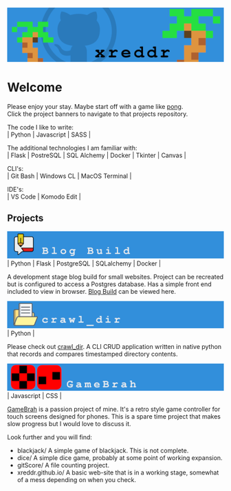 [<img src="https://github.com/xreddr/xreddr/blob/main/images/gitmainbanner.png">](https://github.com/xreddr)

Welcome
=======

Please enjoy your stay. Maybe start off with a game like [pong](https://htmlpreview.github.io/?https://github.com/xreddr/pong/blob/main/index.html).  
Click the project banners to navigate to that projects repository.  

The code I like to write:  
| Python | Javascript | SASS |

The additional technologies I am familiar with:  
| Flask | PostreSQL | SQL Alchemy | Docker | Tkinter | Canvas |

CLI's:  
| Git Bash | Windows CL | MacOS Terminal |

IDE's:  
| VS Code | Komodo Edit |


Projects
--------
[<img src="https://github.com/xreddr/xreddr/blob/main/images/BlogBuildbannerslim.png">](https://github.com/xreddr/blog_build)
| Python | Flask | PostgreSQL | SQLalchemy | Docker |  
  
A development stage blog build for small websites. Project can be recreated but is configured to access a Postgres database. Has a simple front end included to view in browser. [Blog Build](https://github.com/xreddr/blog_build) can be viewed here.  
  
  
[<img src="https://github.com/xreddr/xreddr/blob/main/images/cdbannerslim.png">](https://github.com/xreddr/crawl_dir)
| Python |  
  
Please check out [crawl_dir](https://github.com/xreddr/crawl_dir). A CLI CRUD application written in native python that records and compares timestamped directory contents.  
  
  
[<img src="https://github.com/xreddr/xreddr/blob/main/images/GameBrahbannerslim.png">](https://github.com/xreddr/GameBrah)
| Javascript | CSS |  
  
[GameBrah](https://github.com/xreddr/GameBrah) is a passion project of mine. It's a retro style game controller for touch screens designed for phones. This is a spare time project that makes slow progress but I would love to discuss it.  
  

Look further and you will find:
- blackjack/ A simple game of blackjack. This is not complete.
- dice/ A simple dice game, probably at some point of working expansion. 
- gitScore/ A file counting project.
- xreddr.github.io/ A basic web-site that is in a working stage, somewhat of a mess depending on when you check. 
